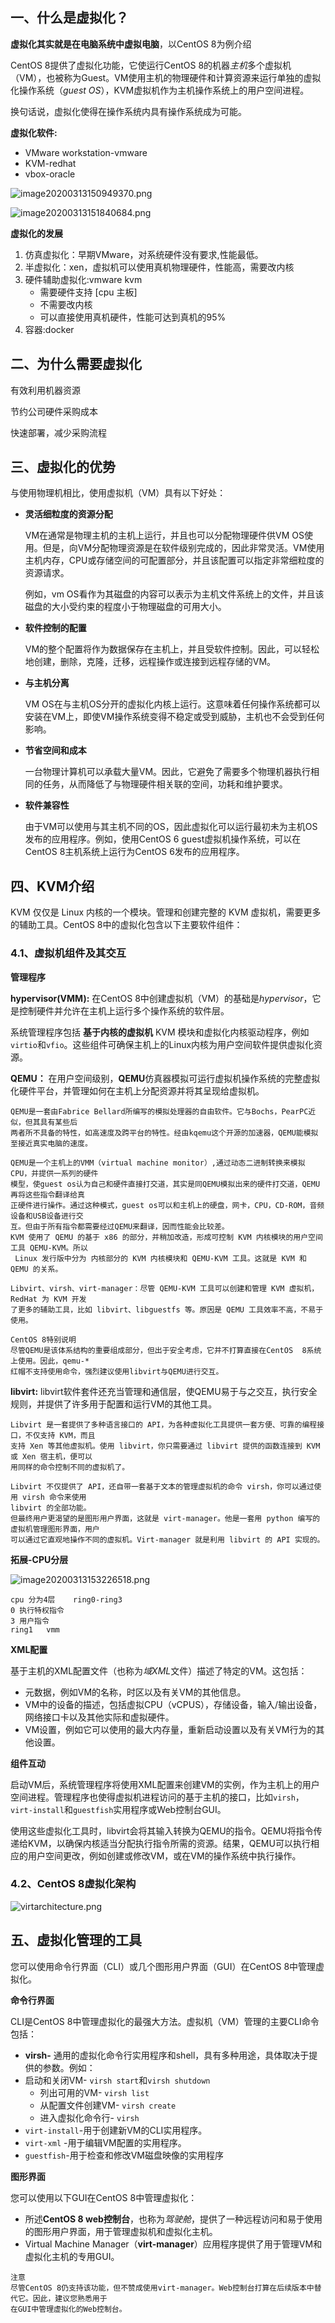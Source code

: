 ## 一、什么是虚拟化？

**虚拟化其实就是在电脑系统中虚拟电脑**，以CentOS 8为例介绍

CentOS 8提供了虚拟化功能，它使运行CentOS 8的机器*主机*多个虚拟机（VM），也被称为Guest。VM使用主机的物理硬件和计算资源来运行单独的虚拟化操作系统（*guest OS*），KVM虚拟机作为主机操作系统上的用户空间进程。

换句话说，虚拟化使得在操作系统内具有操作系统成为可能。

**虚拟化软件:**

- VMware workstation-vmware
- KVM-redhat
- vbox-oracle

![image20200313150949370.png](https://www.zutuanxue.com:8000/static/media/images/2020/9/25/1601027754165.png)

![image20200313151840684.png](https://www.zutuanxue.com:8000/static/media/images/2020/9/25/1601027771761.png)

**虚拟化的发展**

1. 仿真虚拟化：早期VMware，对系统硬件没有要求,性能最低。
2. 半虚拟化：xen，虚拟机可以使用真机物理硬件，性能高，需要改内核
3. 硬件辅助虚拟化:vmware kvm
	- 需要硬件支持 [cpu 主板]
	- 不需要改内核
	- 可以直接使用真机硬件，性能可达到真机的95%
4. 容器:docker

## 二、为什么需要虚拟化

有效利用机器资源

节约公司硬件采购成本

快速部署，减少采购流程

## 三、虚拟化的优势

与使用物理机相比，使用虚拟机（VM）具有以下好处：

- **灵活细粒度的资源分配**

	VM在通常是物理主机的主机上运行，并且也可以分配物理硬件供VM OS使用。但是，向VM分配物理资源是在软件级别完成的，因此非常灵活。VM使用主机内存，CPU或存储空间的可配置部分，并且该配置可以指定非常细粒度的资源请求。

	例如，vm OS看作为其磁盘的内容可以表示为主机文件系统上的文件，并且该磁盘的大小受约束的程度小于物理磁盘的可用大小。

- **软件控制的配置**

	VM的整个配置将作为数据保存在主机上，并且受软件控制。因此，可以轻松地创建，删除，克隆，迁移，远程操作或连接到远程存储的VM。

- **与主机分离**

	VM OS在与主机OS分开的虚拟化内核上运行。这意味着任何操作系统都可以安装在VM上，即使VM操作系统变得不稳定或受到威胁，主机也不会受到任何影响。

- **节省空间和成本**

	一台物理计算机可以承载大量VM。因此，它避免了需要多个物理机器执行相同的任务，从而降低了与物理硬件相关联的空间，功耗和维护要求。

- **软件兼容性**

	由于VM可以使用与其主机不同的OS，因此虚拟化可以运行最初未为主机OS发布的应用程序。例如，使用CentOS 6 guest虚拟机操作系统，可以在CentOS 8主机系统上运行为CentOS 6发布的应用程序。

## 四、KVM介绍

KVM 仅仅是 Linux 内核的一个模块。管理和创建完整的 KVM 虚拟机，需要更多的辅助工具。CentOS 8中的虚拟化包含以下主要软件组件：

### 4.1、虚拟机组件及其交互

**管理程序**

**hypervisor(VMM):** 在CentOS 8中创建虚拟机（VM）的基础是*hypervisor*，它是控制硬件并允许在主机上运行多个操作系统的软件层。

系统管理程序包括 **基于内核的虚拟机** KVM 模块和虚拟化内核驱动程序，例如`virtio`和`vfio`。这些组件可确保主机上的Linux内核为用户空间软件提供虚拟化资源。

**QEMU：** 在用户空间级别，**QEMU**仿真器模拟可运行虚拟机操作系统的完整虚拟化硬件平台，并管理如何在主机上分配资源并将其呈现给虚拟机。

```
QEMU是一套由Fabrice Bellard所编写的模拟处理器的自由软件。它与Bochs，PearPC近似，但其具有某些后
两者所不具备的特性，如高速度及跨平台的特性。经由kqemu这个开源的加速器，QEMU能模拟至接近真实电脑的速度。

QEMU是一个主机上的VMM（virtual machine monitor）,通过动态二进制转换来模拟CPU，并提供一系列的硬件
模型，使guest os认为自己和硬件直接打交道，其实是同QEMU模拟出来的硬件打交道，QEMU再将这些指令翻译给真
正硬件进行操作。通过这种模式，guest os可以和主机上的硬盘，网卡，CPU，CD-ROM，音频设备和USB设备进行交
互。但由于所有指令都需要经过QEMU来翻译，因而性能会比较差。
KVM 使用了 QEMU 的基于 x86 的部分，并稍加改造，形成可控制 KVM 内核模块的用户空间工具 QEMU-KVM。所以
 Linux 发行版中分为 内核部分的 KVM 内核模块和 QEMU-KVM 工具。这就是 KVM 和 QEMU 的关系。 

Libvirt、virsh、virt-manager：尽管 QEMU-KVM 工具可以创建和管理 KVM 虚拟机，RedHat 为 KVM 开发
了更多的辅助工具，比如 libvirt、libguestfs 等。原因是 QEMU 工具效率不高，不易于使用。

CentOS 8特别说明
尽管QEMU是该体系结构的重要组成部分，但出于安全考虑，它并不打算直接在CentOS  8系统上使用。因此，qemu-*
红帽不支持使用命令，强烈建议使用libvirt与QEMU进行交互。
```

**libvirt:** libvirt软件套件还充当管理和通信层，使QEMU易于与之交互，执行安全规则，并提供了许多用于配置和运行VM的其他工具。

```
Libvirt 是一套提供了多种语言接口的 API，为各种虚拟化工具提供一套方便、可靠的编程接口，不仅支持 KVM，而且
支持 Xen 等其他虚拟机。使用 libvirt，你只需要通过 libvirt 提供的函数连接到 KVM 或 Xen 宿主机，便可以
用同样的命令控制不同的虚拟机了。

Libvirt 不仅提供了 API，还自带一套基于文本的管理虚拟机的命令 virsh，你可以通过使用 virsh 命令来使用
libvirt 的全部功能。
但最终用户更渴望的是图形用户界面，这就是 virt-manager。他是一套用 python 编写的虚拟机管理图形界面，用户
可以通过它直观地操作不同的虚拟机。Virt-manager 就是利用 libvirt 的 API 实现的。
```

**拓展-CPU分层**

![image20200313153226518.png](https://www.zutuanxue.com:8000/static/media/images/2020/9/25/1601027931913.png)

```
cpu 分为4层    ring0-ring3 
0 执行特权指令
3 用户指令
ring1   vmm
```

**XML配置**

基于主机的XML配置文件（也称为*域XML*文件）描述了特定的VM。这包括：

- 元数据，例如VM的名称，时区以及有关VM的其他信息。
- VM中的设备的描述，包括虚拟CPU（vCPUS），存储设备，输入/输出设备，网络接口卡以及其他实际和虚拟硬件。
- VM设置，例如它可以使用的最大内存量，重新启动设置以及有关VM行为的其他设置。

**组件互动**

启动VM后，系统管理程序将使用XML配置来创建VM的实例，作为主机上的用户空间进程。管理程序也使得虚拟机进程访问的基于主机的接口，比如`virsh`，`virt-install`和`guestfish`实用程序或Web控制台GUI。

使用这些虚拟化工具时，libvirt会将其输入转换为QEMU的指令。QEMU将指令传递给KVM，以确保内核适当分配执行指令所需的资源。结果，QEMU可以执行相应的用户空间更改，例如创建或修改VM，或在VM的操作系统中执行操作。

### 4.2、CentOS 8虚拟化架构

![virtarchitecture.png](https://www.zutuanxue.com:8000/static/media/images/2020/9/25/1601027959810.png)

## 五、虚拟化管理的工具

您可以使用命令行界面（CLI）或几个图形用户界面（GUI）在CentOS 8中管理虚拟化。

**命令行界面**

CLI是CentOS 8中管理虚拟化的最强大方法。虚拟机（VM）管理的主要CLI命令包括：

- **virsh-** 通用的虚拟化命令行实用程序和shell，具有多种用途，具体取决于提供的参数。例如：
- 启动和关闭VM- `virsh start`和`virsh shutdown`
	- 列出可用的VM- `virsh list`
	- 从配置文件创建VM- `virsh create`
	- 进入虚拟化命令行- `virsh`
- `virt-install`-用于创建新VM的CLI实用程序。
- `virt-xml` -用于编辑VM配置的实用程序。
- `guestfish`-用于检查和修改VM磁盘映像的实用程序

**图形界面**

您可以使用以下GUI在CentOS 8中管理虚拟化：

- 所述**CentOS 8 web控制台**，也称为*驾驶舱*，提供了一种远程访问和易于使用的图形用户界面，用于管理虚拟机和虚拟化主机。
- Virtual Machine Manager（**virt-manager**）应用程序提供了用于管理VM和虚拟化主机的专用GUI。

```
注意
尽管CentOS 8仍支持该功能，但不赞成使用virt-manager。Web控制台打算在后续版本中替代它。因此，建议您熟悉用于
在GUI中管理虚拟化的Web控制台。
```